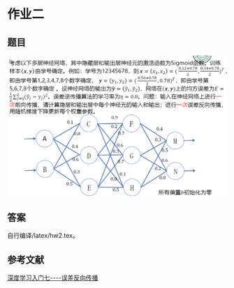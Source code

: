 # 作业二

## 题目

![hw2](pic/hw2.png)

## 答案

自行编译/latex/hw2.tex。

## 参考文献

[深度学习入门七----误差反向传播](https://zhuanlan.zhihu.com/p/460958719)
